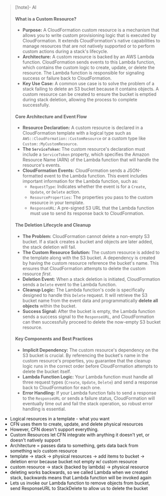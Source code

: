 > [!note]- AI
> #### What is a Custom Resource?
> - **Purpose:** A CloudFormation custom resource is a mechanism that allows you to write custom provisioning logic that is executed by CloudFormation. It extends CloudFormation's native capabilities to manage resources that are not natively supported or to perform custom actions during a stack's lifecycle.
> - **Architecture:** A custom resource is backed by an AWS Lambda function. CloudFormation sends events to this Lambda function, which contains the custom logic to create, update, or delete the resource. The Lambda function is responsible for signaling success or failure back to CloudFormation.
> - **Key Use Case:** A common use case is to solve the problem of a stack failing to delete an S3 bucket because it contains objects. A custom resource can be created to ensure the bucket is emptied during stack deletion, allowing the process to complete successfully.
> #### Core Architecture and Event Flow
> - **Resource Declaration:** A custom resource is declared in a CloudFormation template with a logical type such as `AWS::CloudFormation::CustomResource` or a custom type like `Custom::MyCustomResource`.
> - **The `ServiceToken`:** The custom resource's declaration must include a `ServiceToken` property, which specifies the Amazon Resource Name (ARN) of the Lambda function that will handle the resource's events.
> - **CloudFormation Events:** CloudFormation sends a JSON-formatted event to the Lambda function. This event includes important information for the Lambda function, such as:
>     - `RequestType`: Indicates whether the event is for a `Create`, `Update`, or `Delete` action.
>     - `ResourceProperties`: The properties you pass to the custom resource in your template.
>     - `ResponseURL`: A pre-signed S3 URL that the Lambda function must use to send its response back to CloudFormation.
> #### The Deletion Lifecycle and Cleanup
> - **The Problem:** CloudFormation cannot delete a non-empty S3 bucket. If a stack creates a bucket and objects are later added, the stack deletion will fail.
> - **The Custom Resource Solution:** The custom resource is added to the template along with the S3 bucket. A dependency is created by having the custom resource reference the bucket's name. This ensures that CloudFormation attempts to delete the custom resource _first_.
> - **Deletion Event:** When a stack deletion is initiated, CloudFormation sends a `Delete` event to the Lambda function.
> - **Cleanup Logic:** The Lambda function's code is specifically designed to handle this `Delete` request. It will retrieve the S3 bucket name from the event data and programmatically **delete all objects** within the bucket.
> - **Success Signal:** After the bucket is empty, the Lambda function sends a success signal to the `ResponseURL`, and CloudFormation can then successfully proceed to delete the now-empty S3 bucket resource.
> #### Key Components and Best Practices
> - **Implicit Dependency:** The custom resource's dependency on the S3 bucket is crucial. By referencing the bucket's name in the custom resource's properties, you guarantee that the cleanup logic runs in the correct order before CloudFormation attempts to delete the bucket itself.
> - **Lambda Function Logic:** Your Lambda function must handle all three request types (`Create`, `Update`, `Delete`) and send a response back to CloudFormation for each one.
> - **Error Handling:** If your Lambda function fails to send a response to the `ResponseURL` or sends a failure status, CloudFormation will eventually time out and fail the stack operation, so robust error handling is essential.

- Logical resources in a template - what you want
- CFN uses them to create, update, and delete physical resources
- However, CFN doesn't support everything.
- Custom Resources let CFN integrate with anything it doesn't yet, or doesn't natively support
- Architecture = passes data to something, gets data back from something
w/o custom resource
- template -> stack -> physical resources -> add items to bucket -> deletion error because bucket not empty
w/ custom resource
- custom resource -> stack (backed by lambda) -> physical resource 
- deleting works backwards, so we called Lambda when we created stack, backwards means that Lambda function will be invoked again
- Lets us invoke our Lambda function to remove objects from bucket, send ResponseURL to StackDelete to allow us to delete the bucket